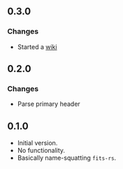 ## 0.3.0
### Changes
* Started a [wiki](https://github.com/fifth-postulate/fits-rs/wiki)

## 0.2.0
### Changes
* Parse primary header

## 0.1.0
* Initial version.
* No functionality.
* Basically name-squatting `fits-rs`.
